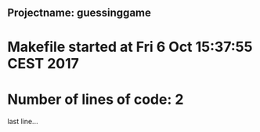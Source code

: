 ## Projectname: **guessinggame**
# Makefile started at Fri  6 Oct 15:37:55 CEST 2017  

# Number of lines of code: 2  
last line...

